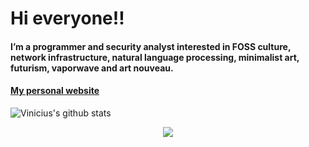 # Hi everyone!!

#### I’m a programmer and security analyst interested in FOSS culture, network infrastructure, natural language processing, minimalist art, futurism, vaporwave and art nouveau.

#### [My personal website](http://viniciusyaunner.github.io/)

![Vinicius's github stats](https://github-readme-stats.vercel.app/api?username=viniciusyaunner&show_icons=true&theme=midnight-purple)


<p align="center">
    <img src="https://github-profile-trophy.vercel.app/?username=viniciusyaunner&row=1&column=7&margin-w=32&theme=flat&no-bg=true&no-frame=true"/>
</p>

